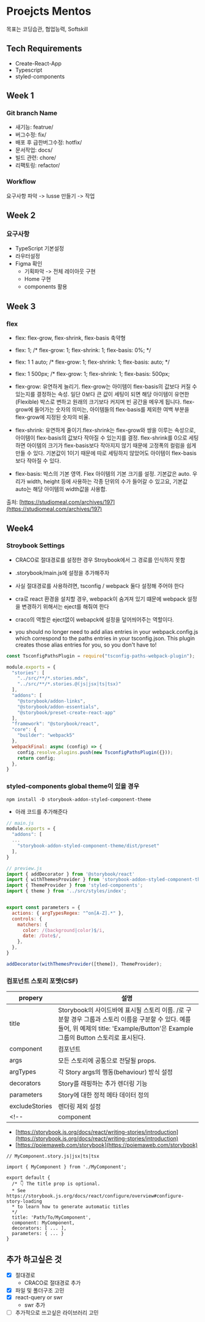 # Proejcts Mentos

목표는 코딩습관, 협업능력, Softskill

## Tech Requirements

- Create-React-App
- Typescript
- styled-components

## Week 1

### Git branch Name

- 새기능: featrue/
- 버그수정: fix/
- 배포 후 급한버그수정: hotfix/
- 문서작업: docs/
- 빌드 관련: chore/
- 리팩토링: refactor/

### Workflow

요구사항 파악 -> Iusse 만들기 -> 작업

## Week 2

### 요구사항

- TypeScript 기본설정
- 라우터설정
- Figma 확인
  - 기획파악 -> 전체 레이아웃 구현
  - Home 구현
  - components 활용

## Week 3

### flex

- flex: flex-grow, flex-shrink, flex-basis 축약형
- flex: 1;
/* flex-grow: 1; flex-shrink: 1; flex-basis: 0%; */
- flex: 1 1 auto;
/* flex-grow: 1; flex-shrink: 1; flex-basis: auto; */
- flex: 1 500px;
/* flex-grow: 1; flex-shrink: 1; flex-basis: 500px; 

- flex-grow: 유연하게 늘리기. flex-grow는 아이템이 flex-basis의 값보다 커질 수 있는지를 결정하는 속성. 일단 0보다 큰 값이 세팅이 되면 해당 아이템이 유연한(Flexible) 박스로 변하고 원래의 크기보다 커지며 빈 공간을 메우게 됩니다. flex-grow에 들어가는 숫자의 의미는, 아이템들의 flex-basis를 제외한 여백 부분을 flex-grow에 지정된 숫자의 비율.

- flex-shrink: 유연하게 줄이기.flex-shrink는 flex-grow와 쌍을 이루는 속성으로, 아이템이 flex-basis의 값보다 작아질 수 있는지를 결정. flex-shrink를 0으로 세팅하면 아이템의 크기가 flex-basis보다 작아지지 않기 때문에 고정폭의 컬럼을 쉽게 만들 수 있다. 기본값이 1이기 때문에 따로 세팅하지 않았어도 아이템이 flex-basis보다 작아질 수 있다.

- flex-basis: 박스의 기본 영역. Flex 아이템의 기본 크기를 설정. 기본값은 auto.
우리가 width, height 등에 사용하는 각종 단위의 수가 들어갈 수 있고요, 기본값 auto는 해당 아이템의 width값을 사용합.

출처: [https://studiomeal.com/archives/197](https://studiomeal.com/archives/197)

## Week4

### Stroybook Settings

- CRACO로 절대경로를 설정한 경우 Stroybook에서 그 경로를 인식하지 못함
- .storybook/main.js에 설정을 추가해주자

- 사실 절대경로를 사용하려면, tsconfig / webpack 둘다 설정해 주어야 한다
- cra로 react 환경을 설치할 경우, webpack이 숨겨져 있기 떄문에 webpack 설정을 변경하기 위해서는 eject를 해줘여 한다
- craco의 역할은 eject없이 webapck에 설정을 덮어씌어주는 역할이다.
-  you should no longer need to add alias entries in your webpack.config.js which correspond to the paths entries in your tsconfig.json. This plugin creates those alias entries for you, so you don't have to!

```js
const TsconfigPathsPlugin = require("tsconfig-paths-webpack-plugin");

module.exports = {
  "stories": [
    "../src/**/*.stories.mdx",
    "../src/**/*.stories.@(js|jsx|ts|tsx)"
  ],
  "addons": [
    "@storybook/addon-links",
    "@storybook/addon-essentials",
    "@storybook/preset-create-react-app"
  ],
  "framework": "@storybook/react",
  "core": {
    "builder": "webpack5"
  },
  webpackFinal: async (config) => {
    config.resolve.plugins.push(new TsconfigPathsPlugin({}));
    return config;
  },
}
```

### styled-components global theme이 있을 경우


```
npm install -D storybook-addon-styled-component-theme
```

- 아래 코드를 추가해준다


```js
// main.js
module.exports = {
  "addons": [
  ...
    "storybook-addon-styled-component-theme/dist/preset"
  ],
}
```
```js
// preview.js
import { addDecorator } from '@storybook/react'
import { withThemesProvider } from 'storybook-addon-styled-component-theme';
import { ThemeProvider } from 'styled-components';
import { theme } from '../src/styles/index';


export const parameters = {
  actions: { argTypesRegex: "^on[A-Z].*" },
  controls: {
    matchers: {
      color: /(background|color)$/i,
      date: /Date$/,
    },
  },
}

addDecorator(withThemesProvider([theme]), ThemeProvider);
```

### 컴포넌트 스토리 포멧(CSF)

propery | 설명
|-----|-------------|
title | Storybook의 사이드바에 표시될 스토리 이름. /로 구분할 경우 그룹과 스토리 이름을 구분할 수 있다. 예를 들어, 위 예제의 title: 'Example/Button'은 Example 그룹의 Button 스토리로 표시된다.
component | 컴포넌트
args | 모든 스토리에 공통으로 전달될 props. 
argTypes | 	각 Story args의 행동(behaviour) 방식 설정
decorators | Story를 래핑하는 추가 렌더링 기능
parameters | 	Story에 대한 정적 메타 데이터 정의
excludeStories | 렌더링 제외 설정
<!-- |component|args|argTypes| decorators |parameters|excludeStories -->

- [https://storybook.js.org/docs/react/writing-stories/introduction](https://storybook.js.org/docs/react/writing-stories/introduction)
- [https://poiemaweb.com/storybook](https://poiemaweb.com/storybook)

```tsx
// MyComponent.story.js|jsx|ts|tsx

import { MyComponent } from './MyComponent';

export default {
  /* 👇 The title prop is optional.
  * See https://storybook.js.org/docs/react/configure/overview#configure-story-loading
  * to learn how to generate automatic titles
  */
  title: 'Path/To/MyComponent',
  component: MyComponent,
  decorators: [ ... ],
  parameters: { ... }
}
```

## 추가 하고싶은 것

- [x] 절대경로
  - CRACO로 절대경로 추가
- [x] 파일 및 폴더구조 고민
- [x] react-query or swr
  - swr 추가
- [ ] 추가적으로 쓰고싶은 라이브러리 고민
